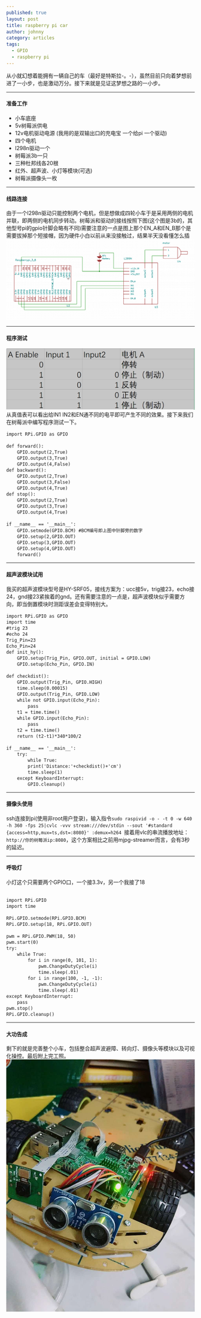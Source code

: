 ```yaml
---
published: true
layout: post
title: raspberry pi car
author: johnny
category: articles
tags:
  - GPIO
  - raspberry pi
---
```


从小就幻想着能拥有一辆自己的车（最好是特斯拉-。-），虽然目前只向着梦想前进了一小步，也是激动万分。接下来就是见证这梦想之路的一小步。  
<!-- more -->

---------------------------------------  


#### 准备工作  

- 小车底座
- 5v树莓派供电
- 12v电机驱动电源 (我用的是双输出口的充电宝 一个给pi 一个驱动)
- 四个电机
- l298n驱动一个
- 树莓派3b一只
- 三种杜邦线各20根
- 红外、超声波、小灯等模块(可选)
- 树莓派摄像头一枚

---------------------------------------  

#### 线路连接

由于一个l298n驱动只能控制两个电机，但是想做成四轮小车于是采用两侧的电机并联，即两侧的电机同步转动。树莓派和驱动的接线按照下图(这个图是3b的，其他型号pi的gpio针脚会略有不同)需要注意的一点是图上那个EN_A和EN_B那个是需要拔掉那个短接帽，因为硬件小白以前从来没接触过，结果半天没看懂怎么插  
![](/images/raspberry_car_gpio.png)

---------------------------------------  

#### 程序测试  

![](/images/raspberry_car_l298n.png)  
从真值表可以看出给IN1 IN2和EN通不同的电平即可产生不同的效果。接下来我们在树莓派中编写程序测试一下。
```  
import RPi.GPIO as GPIO

def forward():
	GPIO.output(2,True)
	GPIO.output(3,True)
	GPIO.output(4,False)
def backward():
	GPIO.output(2,True)
	GPIO.output(3,False)
	GPIO.output(4,True)
def stop():
	GPIO.output(2,True)
	GPIO.output(3,True)
	GPIO.output(4,True)

if __name__ == '__main__':
	GPIO.setmode(GPIO.BCM) #BCM编号即上图中针脚旁的数字
	GPIO.setup(2,GPIO.OUT)
	GPIO.setup(3,GPIO.OUT)
	GPIO.setup(4,GPIO.OUT)
	forward()  
```  
--------------------------------------- 

#### 超声波模块试用  

我买的超声波模块型号是HY-SRF05，接线方案为：ucc接5v，trig接23，echo接24，gnd接23紧挨着的gnd。还有需要注意的一点是，超声波模块似乎需要方向，即当倒置模块时测距误差会变得特别大。
```  
import RPi.GPIO as GPIO
import time
#trig 23
#echo 24
Trig_Pin=23
Echo_Pin=24
def init_hy():
	GPIO.setup(Trig_Pin, GPIO.OUT, initial = GPIO.LOW)
	GPIO.setup(Echo_Pin, GPIO.IN)

def checkdist():
	GPIO.output(Trig_Pin, GPIO.HIGH)
    time.sleep(0.00015)
    GPIO.output(Trig_Pin, GPIO.LOW)
    while not GPIO.input(Echo_Pin):
        pass
    t1 = time.time()
    while GPIO.input(Echo_Pin):
        pass
    t2 = time.time()
    return (t2-t1)*340*100/2

if __name__ == '__main__':
	try:
   		while True:
        print('Distance:'+checkdist()+'cm')
        time.sleep(1)
	except KeyboardInterrupt:
    	GPIO.cleanup()
```  
---------------------------------------  

#### 摄像头使用  

ssh连接到pi(使用非root用户登录)，输入指令``` sudo raspivid -o - -t 0 -w 640 -h 360 -fps 25|cvlc -vvv stream:///dev/stdin --sout '#standard {access=http,mux=ts,dst=:8080}' :demux=h264  ```接着用vlc的串流播放地址：```http://你的树莓派ip:8080```，这个方案相比之前用mjpg-streamer而言，会有3秒的延迟。

---------------------------------------  

#### 呼吸灯  

小灯这个只需要两个GPIO口，一个接3.3v，另一个我接了18
```  

import RPi.GPIO
import time

RPi.GPIO.setmode(RPi.GPIO.BCM)
RPi.GPIO.setup(18, RPi.GPIO.OUT)

pwm = RPi.GPIO.PWM(18, 50)
pwm.start(0)
try:
    while True:
        for i in range(0, 101, 1):
            pwm.ChangeDutyCycle(i)
            time.sleep(.01)
        for i in range(100, -1, -1):
            pwm.ChangeDutyCycle(i)
            time.sleep(.01)
except KeyboardInterrupt:
    pass
pwm.stop()
RPi.GPIO.cleanup()
```
---------------------------------------  

#### 大功告成  

剩下的就是完善整个小车，包括整合超声波避障、转向灯、摄像头等模块以及可视化操控。最后附上完工照。  
![](/images/raspberry_car_fin.jpg)
